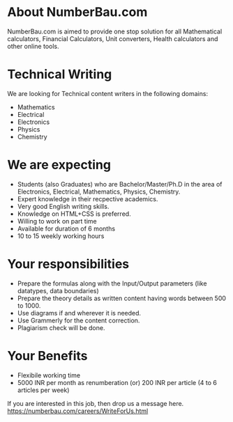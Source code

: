 # About NumberBau.com
NumberBau.com is aimed to provide one stop solution for all Mathematical calculators, Financial Calculators, Unit converters, Health calculators and other online tools.

# Technical Writing
We are looking for Technical content writers in the following domains:

* Mathematics
* Electrical
* Electronics
* Physics
* Chemistry

# We are expecting
* Students (also Graduates) who are Bachelor/Master/Ph.D in the area of Electronics, Electrical, Mathematics, Physics, Chemistry.
* Expert knowledge in their recpective academics.
* Very good English writing skills.
* Knowledge on HTML+CSS is preferred.
* Willing to work on part time
* Available for duration of 6 months
* 10 to 15 weekly working hours

# Your responsibilities
* Prepare the formulas along with the Input/Output parameters (like datatypes, data boundaries)
* Prepare the theory details as written content having words between 500 to 1000.
* Use diagrams if and wherever it is needed.
* Use Grammerly for the content correction.
* Plagiarism check will be done.

# Your Benefits
* Flexibile working time
* 5000 INR per month as renumberation (or) 200 INR per article (4 to 6 articles per week)

If you are interested in this job, then drop us a message here.
https://numberbau.com/careers/WriteForUs.html
